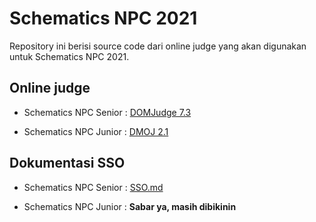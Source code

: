 # Schematics NPC 2021

Repository ini berisi source code dari online judge yang akan digunakan untuk Schematics NPC 2021.

## Online judge

- Schematics NPC Senior : [DOMJudge 7.3](https://github.com/zydhanlinnar11/schematics-npc-online-judge/tree/senior-domjudge-7.3)

- Schematics NPC Junior : [DMOJ 2.1](https://github.com/zydhanlinnar11/schematics-npc-online-judge/tree/junior-dmoj-2.1)

## Dokumentasi SSO

- Schematics NPC Senior : [SSO.md](https://github.com/zydhanlinnar11/schematics-npc-online-judge/blob/senior-domjudge-7.3/SSO.md)

- Schematics NPC Junior : **Sabar ya, masih dibikinin**
